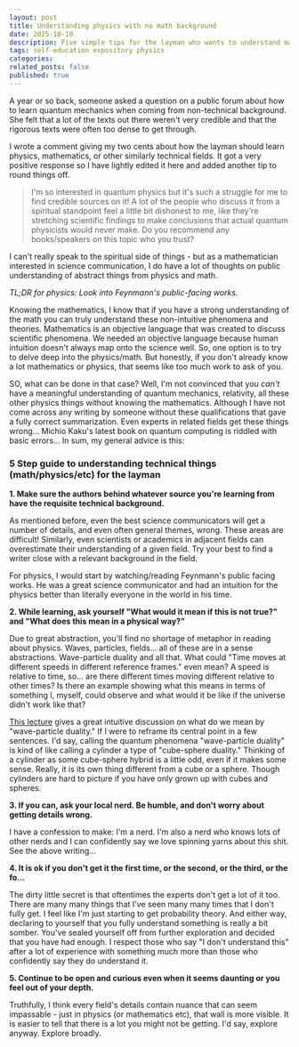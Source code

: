 ```yaml
---
layout: post
title: Understanding physics with no math background
date: 2025-10-10 
description: Five simple tips for the layman who wants to understand mathematics, physics, or similarly technical fields. 
tags: self-education expository physics 
categories: 
related_posts: false
published: true
---
```

A year or so back, someone asked a question on a public forum about how to learn quantum mechanics when coming from non-technical background. She felt that a lot of the texts out there weren't very credible and that the rigorous texts were often too dense to get through. 

I wrote a comment giving my two cents about how the layman should learn physics, mathematics, or other similarly technical fields. It got a very positive response so I have lightly edited it here and added another tip to round things off. 

> I'm so interested in quantum physics but it's such a struggle for me to find credible sources on it! A lot of the people who discuss it from a spiritual standpoint feel a little bit dishonest to me, like they're stretching scientific findings to make conclusions that actual quantum physicists would never make. Do you recommend any books/speakers on this topic who you trust?

I can't really speak to the spiritual side of things - but as a mathematician interested in science communication, I do have a lot of thoughts on public understanding of abstract things from physics and math. 

*TL;DR for physics: Look into Feynmann's public-facing works.* 

Knowing the mathematics, I know that if you have a strong understanding of the math you can truly understand these non-intuitive phenomena and theories. Mathematics is an objective language that was created to discuss scientific phenomena. We needed an objective language because human intuition doesn't always map onto the science well. So, one option is to try to delve deep into the physics/math. But honestly, if you don't already know a lot mathematics or physics, that seems like too much work to ask of you. 

SO, what can be done in that case? Well, I'm not convinced that you *can't* have a meaningful understanding of quantum mechanics, relativity, all these other physics things without knowing the mathematics. Although I have not come across any writing by someone without these qualifications that gave a fully correct summarization. Even experts in related fields get these things wrong... Michio Kaku's latest book on quantum computing is riddled with basic errors... In sum, my general advice is this:

### 5 Step guide to understanding technical things (math/physics/etc) for the layman 

**1. Make sure the authors behind whatever source you're learning from have the requisite technical background.**

As mentioned before, even the best science communicators will get a number of details, and even often general themes, wrong. These areas are difficult! Similarly, even scientists or academics in adjacent fields can overestimate their understanding of a given field. Try your best to find a writer close with a relevant background in the field. 

For physics, I would start by watching/reading Feynmann's public facing works. He was a great science communicator and had an intuition for the physics better than literally everyone in the world in his time. 

**2. While learning, ask yourself "What would it mean if this is not true?" and "What does this mean in a physical way?"**

Due to great abstraction, you'll find no shortage of metaphor in reading about physics. Waves, particles, fields... all of these are in a sense abstractions. Wave-particle duality and all that. What could "Time moves at different speeds in different reference frames." even mean? A speed is relative to time, so... are there different times moving different relative to other times? Is there an example showing what this means in terms of something I, myself, could observe and what would it be like if the universe didn't work like that?  

[This lecture](https://youtu.be/lZ3bPUKo5zc?si=_xKPNol-3kSkobit) gives a great intuitive discussion on what do we mean by "wave-particle duality." If I were to reframe its central point in a few sentences. I'd say, calling the quantum phenomena "wave-particle duality" is kind of like calling a cylinder a type of "cube-sphere duality." Thinking of a cylinder as some cube-sphere hybrid is a little odd, even if it makes some sense. Really, it is its own thing different from a cube or a sphere. Though cylinders are hard to picture if you have only grown up with cubes and spheres. 

**3. If you can, ask your local nerd. Be humble, and don't worry about getting details wrong.**

I have a confession to make: I'm a nerd. I'm also a nerd who knows lots of other nerds and I can confidently say we love spinning yarns about this shit. See the above writing...

**4. It is ok if you don't get it the first time, or the second, or the third, or the fo...**

The dirty little secret is that oftentimes the experts don't get a lot of it too. There are many many things that I've seen many many times that I don't fully get. I feel like I'm just starting to get probability theory. And either way, declaring to yourself that you fully understand something is really a bit somber. You've sealed yourself off from further exploration and decided that you have had enough. I respect those who say "I don't understand this" after a lot of experience with something much more than those who confidently say they do understand it. 

**5. Continue to be open and curious even when it seems daunting or you feel out of your depth.**

Truthfully, I think every field's details contain nuance that can seem impassable - just in physics (or mathematics etc), that wall is more visible. It is easier to tell that there is a lot you might not be getting. I'd say, explore anyway. Explore broadly.

